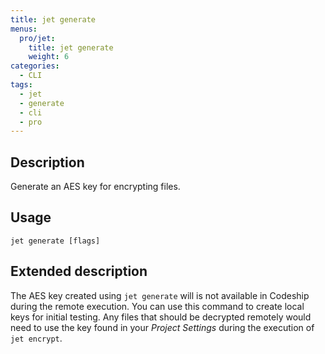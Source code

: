 ```yaml
---
title: jet generate
menus:
  pro/jet:
    title: jet generate
    weight: 6
categories:
  - CLI
tags:
  - jet
  - generate
  - cli
  - pro
---
```


## Description
Generate an AES key for encrypting files.

## Usage

```
jet generate [flags]
```

## Extended description
The AES key created using `jet generate` will is not available in Codeship during the remote execution. You can use this command to create local keys for initial testing. Any files that should be decrypted remotely would need to use the key found in your _Project Settings_ during the execution of `jet encrypt`.
